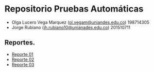 # Repositorio Pruebas Automáticas

* Olga Lucero Vega Marquez (ol.vegam@uniandes.edu.co) 198714305
* Jorge Rubiano (jh.rubiano10@unianades.edu.co) 201510711

## Reportes.

* [Reporte 01]
* [Reporte 02]
* [Reporte 03]

[Reporte 01]:https://github.com/jhrubiano10/pruebas_automaticas/raw/master/reportes/Pruebas_Autom%C3%A1ticas_Reporte_01.pdf
[Reporte 02]:https://github.com/jhrubiano10/pruebas_automaticas/raw/master/reportes/Pruebas%20Automa%CC%81ticas%20Reporte%2002.pdf
[Reporte 03]:https://github.com/jhrubiano10/pruebas_automaticas/raw/master/reportes/Pruebas%20Autom%C3%A1ticas%20Reporte%2003.pdf
